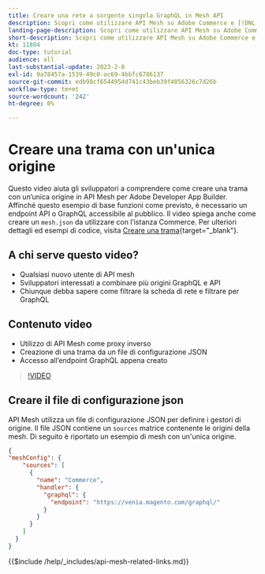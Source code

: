 ```yaml
---
title: Creare una rete a sorgente singola GraphQL in Mesh API
description: Scopri come utilizzare API Mesh su Adobe Commerce e [!DNL Adobe App Builder]. Scopri come creare una rete con una sola origine.
landing-page-description: Scopri come utilizzare API Mesh su Adobe Commerce e [!DNL Adobe App Builder]. Scopri come creare una rete con una sola origine.
short-description: Scopri come utilizzare API Mesh su Adobe Commerce e [!DNL Adobe App Builder]. Scopri come creare una rete con una sola origine.
kt: 11804
doc-type: tutorial
audience: all
last-substantial-update: 2023-2-8
exl-id: 9a78457a-1539-49c0-ac69-4bbfc6786137
source-git-commit: edb98cf6544954d741c43beb39f4056326c7d26b
workflow-type: tm+mt
source-wordcount: '242'
ht-degree: 0%

---
```


# Creare una trama con un&#39;unica origine

Questo video aiuta gli sviluppatori a comprendere come creare una trama con un’unica origine in API Mesh per Adobe Developer App Builder. Affinché questo esempio di base funzioni come previsto, è necessario un endpoint API o GraphQL accessibile al pubblico. Il video spiega anche come creare un `mesh.json` da utilizzare con l’istanza Commerce. Per ulteriori dettagli ed esempi di codice, visita [Creare una trama](https://developer.adobe.com/graphql-mesh-gateway/gateway/create-mesh/#create-a-mesh-1){target="_blank"}.

## A chi serve questo video?

* Qualsiasi nuovo utente di API mesh
* Sviluppatori interessati a combinare più origini GraphQL e API
* Chiunque debba sapere come filtrare la scheda di rete e filtrare per GraphQL

## Contenuto video

* Utilizzo di API Mesh come proxy inverso
* Creazione di una trama da un file di configurazione JSON
* Accesso all’endpoint GraphQL appena creato

>[!VIDEO](https://video.tv.adobe.com/v/3414124?quality=12&learn=on)

## Creare il file di configurazione json

API Mesh utilizza un file di configurazione JSON per definire i gestori di origine. Il file JSON contiene un `sources` matrice contenente le origini della mesh. Di seguito è riportato un esempio di mesh con un&#39;unica origine.

```json
{
"meshConfig": {
    "sources": [
      {
        "name": "Commerce",
        "handler": {
          "graphql": {
            "endpoint": "https://venia.magento.com/graphql/"
          }
        }
      }
    ]
  }
}
```

{{$include /help/_includes/api-mesh-related-links.md}}
